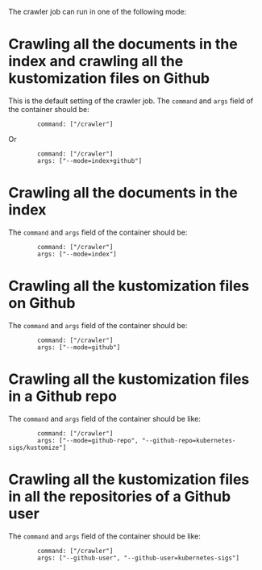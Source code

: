 The crawler job can run in one of the following mode:

# Crawling all the documents in the index and crawling all the kustomization files on Github

This is the default setting of the crawler job. The `command` and `args` field
of the container should be:

```
        command: ["/crawler"]
```

Or

```
        command: ["/crawler"]
        args: ["--mode=index+github"]
```

# Crawling all the documents in the index

The `command` and `args` field of the container should be:

```
        command: ["/crawler"]
        args: ["--mode=index"]
```

# Crawling all the kustomization files on Github

The `command` and `args` field of the container should be:

```
        command: ["/crawler"]
        args: ["--mode=github"]
```

# Crawling all the kustomization files in a Github repo

The `command` and `args` field of the container should be like:

```
        command: ["/crawler"]
        args: ["--mode=github-repo", "--github-repo=kubernetes-sigs/kustomize"]
```

# Crawling all the kustomization files in all the repositories of a Github user

The `command` and `args` field of the container should be like:

```
        command: ["/crawler"]
        args: ["--github-user", "--github-user=kubernetes-sigs"]
```

